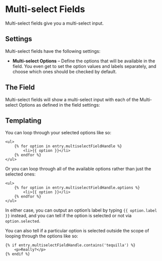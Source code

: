 # Multi-select Fields

Multi-select fields give you a multi-select input.

## Settings

Multi-select fields have the following settings:

* **Multi-select Options** – Define the options that will be available in the field. You even get to set the option values and labels separately, and choose which ones should be checked by default.


## The Field

Multi-select fields will show a multi-select input with each of the Multi-select Options as defined in the field settings:

## Templating

You can loop through your selected options like so:

```twig
<ul>
    {% for option in entry.multiselectFieldHandle %}
        <li>{{ option }}</li>
    {% endfor %}
</ul>
```

Or you can loop through all of the available options rather than just the selected ones:

```twig
<ul>
    {% for option in entry.multiselectFieldHandle.options %}
        <li>{{ option }}</li>
    {% endfor %}
</ul>
```

In either case, you can output an option’s label by typing `{{ option.label }}` instead, and you can tell if the option is selected or not via `option.selected`.

You can also tell if a particular option is selected outside the scope of looping through the options like so:

```twig
{% if entry.multiselectFieldHandle.contains('tequilla') %}
    <p>Really?</p>
{% endif %}
```
